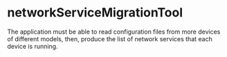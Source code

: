 # networkServiceMigrationTool
The application must be able to read configuration files from more devices of different models, then, produce the list of network services that each device is running.
